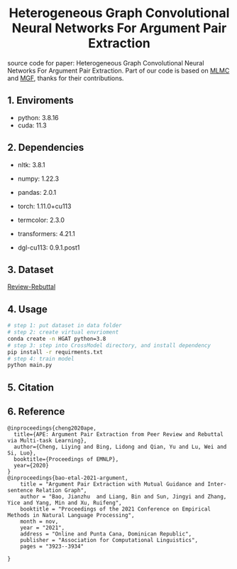 <h1 align="center">Heterogeneous Graph Convolutional Neural Networks For Argument Pair Extraction</h1>

source code for paper: Heterogeneous Graph Convolutional Neural Networks For Argument Pair Extraction. Part of our code is based on [MLMC](https://github.com/ElevateSpirit/MLMC) and [MGF](https://github.com/HLT-HITSZ/MGF), thanks for their contributions.

## 1. Enviroments

- python: 3.8.16
- cuda: 11.3

## 2. Dependencies

- nltk: 3.8.1

- numpy: 1.22.3

- pandas: 2.0.1

- torch: 1.11.0+cu113
- termcolor: 2.3.0

- transformers: 4.21.1

- dgl-cu113: 0.9.1.post1

## 3. Dataset

[Review-Rebuttal](https://github.com/LiyingCheng95/ArgumentPairExtraction)

## 4. Usage

~~~sh
# step 1: put dataset in data folder
# step 2: create virtual envrioment
conda create -n HGAT python=3.8
# step 3: step into CrossModel directory, and install dependency
pip install -r requirments.txt
# step 4: train model
python main.py
~~~

## 5. Citation

## 6. Reference

~~~bibtext
@inproceedings{cheng2020ape,
  title={APE: Argument Pair Extraction from Peer Review and Rebuttal via Multi-task Learning},
  author={Cheng, Liying and Bing, Lidong and Qian, Yu and Lu, Wei and Si, Luo},
  booktitle={Proceedings of EMNLP},
  year={2020}
}
@inproceedings{bao-etal-2021-argument,
    title = "Argument Pair Extraction with Mutual Guidance and Inter-sentence Relation Graph",
    author = "Bao, Jianzhu  and Liang, Bin and Sun, Jingyi and Zhang, Yice and Yang, Min and Xu, Ruifeng",
    booktitle = "Proceedings of the 2021 Conference on Empirical Methods in Natural Language Processing",
    month = nov,
    year = "2021",
    address = "Online and Punta Cana, Dominican Republic",
    publisher = "Association for Computational Linguistics",
    pages = "3923--3934"

}
~~~

